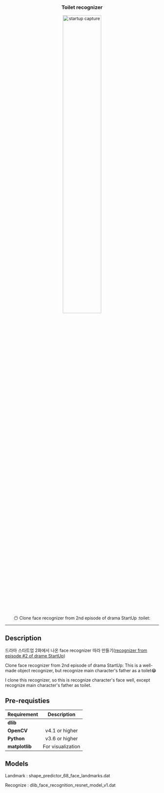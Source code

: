 <h3 align="center">Toilet recognizer</h3>
<p align="center">
    <img alt="startup capture" src="https://user-images.githubusercontent.com/53554014/102007388-113e7400-3d6c-11eb-8363-ffd7d95746f0.png" width=50% height=50% />
</p>
<p align="center">
  &#128566; Clone face recognizer from 2nd episode of drama StartUp :toilet:
</p>

* * *
## Description
드라마 스타트업 2화에서 나온 face recognizer 따라 만들기([recognizer from episode #2 of drame StartUp](https://tv.naver.com/v/16280516))

Clone face recognizer from 2nd episode of drama StartUp: This is a well-made object recognizer, but recognize main character's father as a toilet:joy:

I clone this recognizer, so this is recognize character's face well, except recognize main character's father as toilet.

## Pre-requisties
|  <center>Requirement</center> |  <center>Description</center> |  
|:--------|:--------:|
|**dlib** | <center></center> |
|**OpenCV** | <center>v4.1 or higher</center> |
|**Python** | <center>v3.6 or higher</center> |
|**matplotlib** | <center>For visualization</center> |

## Models
Landmark : shape_predictor_68_face_landmarks.dat

Recognize : dlib_face_recognition_resnet_model_v1.dat
